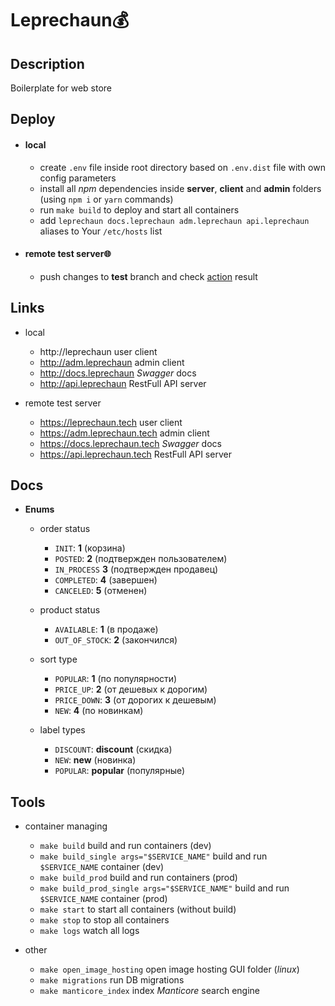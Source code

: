 # Leprechaun💰

## Description

Boilerplate for web store

## Deploy

 * #### local

   - create `.env` file inside root directory based on `.env.dist` file with own config parameters
   - install all *npm* dependencies inside **server**, **client** and **admin** folders (using `npm i` or `yarn` commands)
   - run `make build` to deploy and start all containers
   - add `leprechaun docs.leprechaun adm.leprechaun api.leprechaun` aliases to Your `/etc/hosts` list

 * #### remote test server🌐

   - push changes to **test** branch and check [action](https://github.com/FedorenkaAvenue/Leprechaun/actions) result

## Links

 * local

   * http://leprechaun user client
   * http://adm.leprechaun admin client
   * http://docs.leprechaun *Swagger* docs
   * http://api.leprechaun RestFull API server

 * remote test server

   * https://leprechaun.tech user client
   * https://adm.leprechaun.tech admin client
   * https://docs.leprechaun.tech *Swagger* docs
   * https://api.leprechaun.tech RestFull API server

## Docs

  * **Enums**

    * order status
        
      * `INIT`: **1** (корзина)
      * `POSTED`: **2** (подтвержден пользователем)
      * `IN_PROCESS` **3** (подтвержден продавец)
      * `COMPLETED`: **4** (завершен)
      * `CANCELED`: **5** (отменен)

    * product status

      * `AVAILABLE`: **1** (в продаже)
      * `OUT_OF_STOCK`: **2** (закончился)

    * sort type

      * `POPULAR`: **1** (по популярности)
      * `PRICE_UP`: **2** (от дешевых к дорогим)
      * `PRICE_DOWN`: **3** (от дорогих к дешевым)
      * `NEW`: **4** (по новинкам)

    * label types

      * `DISCOUNT`: **discount** (скидка)
      * `NEW`: **new** (новинка)
      * `POPULAR`: **popular** (популярные)

## Tools

 * container managing

    * `make build` build and run containers (dev)
    * `make build_single args="$SERVICE_NAME"` build and run `$SERVICE_NAME` container (dev)
    * `make build_prod` build and run containers (prod)
    * `make build_prod_single args="$SERVICE_NAME"` build and run `$SERVICE_NAME` container (prod)
    * `make start` to start all containers (without build)
    * `make stop` to stop all containers
    * `make logs` watch all logs

 * other

    * `make open_image_hosting` open image hosting GUI folder (*linux*)
    * `make migrations` run DB migrations
    * `make manticore_index` index *Manticore* search engine
